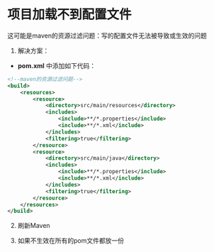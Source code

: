 

# 项目加载不到配置文件

这可能是maven的资源过滤问题：写的配置文件无法被导致或生效的问题



1. 解决方案：

- **pom.xml** 中添加如下代码：

```xml
<!--maven的资源过滤问题-->
<build>
    <resources>
        <resource>
            <directory>src/main/resources</directory>
            <includes>
                <include>**/*.properties</include>
                <include>**/*.xml</include>
            </includes>
            <filtering>true</filtering>
        </resource>
        <resource>
            <directory>src/main/java</directory>
            <includes>
                <include>**/*.properties</include>
                <include>**/*.xml</include>
            </includes>
            <filtering>true</filtering>
        </resource>
    </resources>
</build>
```

2. 刷新Maven

3. 如果不生效在所有的pom文件都放一份

